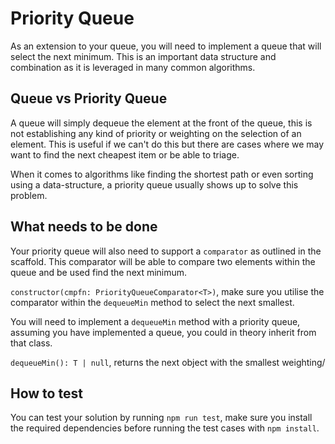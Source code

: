 
# Priority Queue

As an extension to your queue, you will need to implement a queue that will select the next minimum. This is an important data structure and combination as it is leveraged in many common algorithms.


## Queue vs Priority Queue

A queue will simply dequeue the element at the front of the queue, this is not establishing any kind of priority or weighting on the selection of an element. This is useful if we can't do this but there are cases where we may want to find the next cheapest item or be able to triage.

When it comes to algorithms like finding the shortest path or even sorting using a data-structure, a priority queue usually shows up to solve this problem.


## What needs to be done

Your priority queue will also need to support a `comparator` as outlined in the scaffold. This comparator will be able to compare two elements within the queue and be used find the next minimum.

`constructor(cmpfn: PriorityQueueComparator<T>)`, make sure you utilise the comparator within the `dequeueMin` method to select the next smallest.

You will need to implement a `dequeueMin` method with a priority queue, assuming you have implemented a queue, you could in theory inherit from that class.

`dequeueMin(): T | null`, returns the next object with the smallest weighting/


## How to test

You can test your solution by running `npm run test`, make sure you install the required dependencies before running the test cases with `npm install`.
